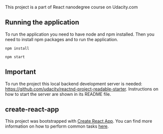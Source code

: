 This project is a part of React nanodegree course on Udacity.com

## Running the application

To run the application you need to have node and npm installed. Then you need to install npm packages and to run the application.

```
npm install
```

```
npm start
```

## Important
To run the project this local backend development server is needed: https://github.com/udacity/reactnd-project-readable-starter. Instructions on how to start the server are shown in its README file.

## create-react-app

This project was bootstrapped with [Create React App](https://github.com/facebookincubator/create-react-app). You can find more information on how to perform common tasks [here](https://github.com/facebookincubator/create-react-app/blob/master/packages/react-scripts/template/README.md).
